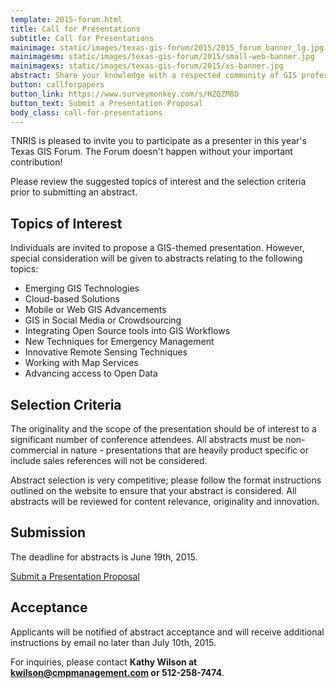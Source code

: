 ```yaml
---
template: 2015-forum.html
title: Call for Presentations
subtitle: Call for Presentations
mainimage: static/images/texas-gis-forum/2015/2015_forum_banner_lg.jpg
mainimagesm: static/images/texas-gis-forum/2015/small-web-banner.jpg
mainimagexs: static/images/texas-gis-forum/2015/xs-banner.jpg
abstract: Share your knowledge with a respected community of GIS professionals and network with your peers in the geospatial industry. 
button: callforpapers
button_link: https://www.surveymonkey.com/s/HZQZM8D
button_text: Submit a Presentation Proposal
body_class: call-for-presentations
---
```


TNRIS is pleased to invite you to participate as a presenter in this year's Texas GIS Forum. The Forum doesn't happen without your important contribution!

Please review the suggested topics of interest and the selection criteria prior to submitting an abstract.

## Topics of Interest

 Individuals are invited to propose a GIS-themed presentation. However, special consideration will be given to abstracts relating to the following topics:

- Emerging GIS Technologies
- Cloud-based Solutions
- Mobile or Web GIS Advancements
- GIS in Social Media or Crowdsourcing
- Integrating Open Source tools into GIS Workflows
- New Techniques for Emergency Management
- Innovative Remote Sensing Techniques
- Working with Map Services
- Advancing access to Open Data

## Selection Criteria

The originality and the scope of the presentation should be of interest to a significant number of conference attendees. All abstracts must be non-commercial in nature - presentations that are heavily product specific or include sales references will not be considered.

Abstract selection is very competitive; please follow the format instructions outlined on the website to ensure that your abstract is considered. All abstracts will be reviewed for content relevance, originality and innovation.

## Submission

The deadline for abstracts is June 19th, 2015.

<a class="btn btn-lg btn-danger" href="https://www.surveymonkey.com/s/HZQZM8D"><i class="glyphicon glyphicon-hand-right"></i> Submit a Presentation Proposal</a>

## Acceptance

Applicants will be notified of abstract acceptance and will receive additional instructions by email no later than July 10th, 2015. 

For inquiries, please contact **Kathy Wilson at kwilson@cmpmanagement.com or 512-258-7474**.
